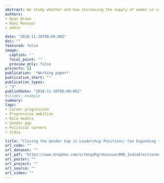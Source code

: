 ```yaml
---
abstract: We study whether and how increasing the supply of women in career stages that precede high-level positions affects female representation at the top of the career ladder. We exploit state legislature elections narrowly won by female candidates to examine the effect of expanding the pipeline of women in local politics on subsequent female representation and success in parliamentary elections. For each additional state legislature election won by a woman, there is a 34 percent increase in the number of female candidates contesting in the subsequent parliamentary election. The effect can be traced to new candidates rather than career politicians. The average vote share received per female candidate also increases, indicating that exposure to local female politicians likely leads to updated beliefs about the viability of new female politicians at the national level.
authors:
- Ryan Brown
- Hani Mansour
- admin

date: "2018-11-30T00:00:00Z"
doi: ""
featured: false
image:
  caption: ''
  focal_point: ""
  preview_only: false
projects: []
publication: '*Working paper*'
publication_short: ""
publication_types:
- "3"
publishDate: "2018-11-30T00:00:00Z"
#slides: example
summary: 
tags:
- Career progression
- Progressive ambition
- Role models
- Gender gap
- Political careers
- India

title: "Closing the Gender Gap in Leadership Positions: Can Expanding the Pipeline Increase Parity?"
url_code: ""
url_dataset: ""
url_pdf: "https://www.dropbox.com/s/tmngdhgrdoxsxoa/BMO_IndiaElectionsCareers_Nov2018.pdf?dl=0"
url_poster: ""
url_project: ""
url_source: ""
url_video: ""
---
```

